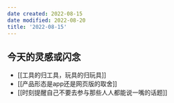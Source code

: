 ```yaml
---
date created: 2022-08-15
date modified: 2022-08-20
title: '2022-08-15'
---
```


## 今天的灵感或闪念

- [[工具的归工具，玩具的归玩具]]
- [[产品形态是app还是网页版的取舍]]
- [[时刻提醒自己不要去参与那些人人都能说一嘴的话题]]
